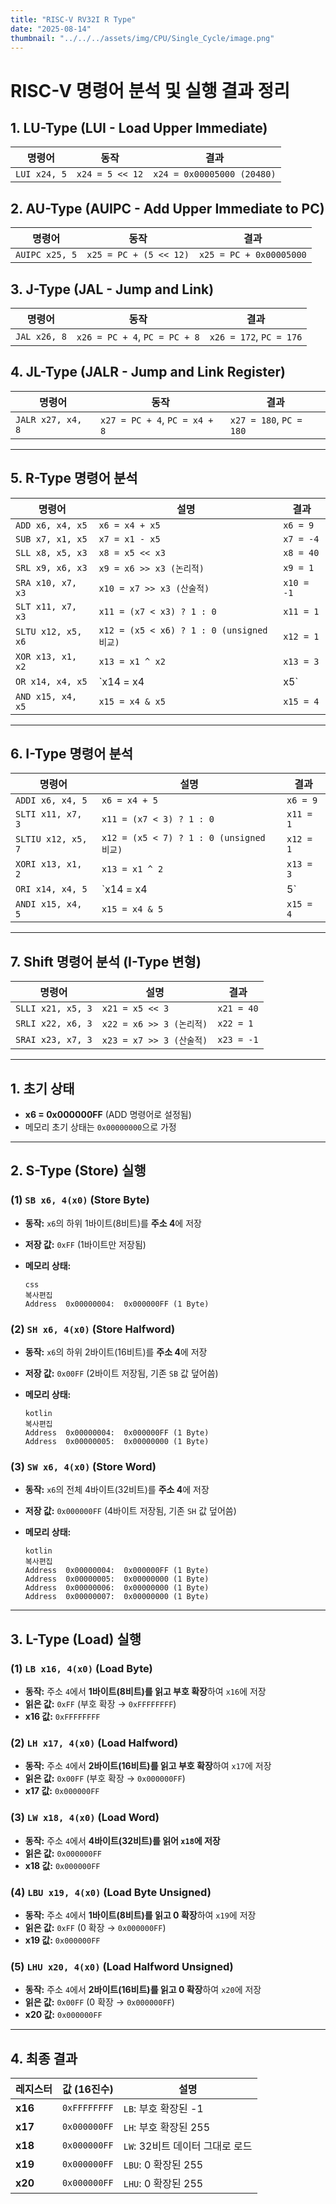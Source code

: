 ```yaml
---
title: "RISC-V RV32I R Type"
date: "2025-08-14"
thumbnail: "../../../assets/img/CPU/Single_Cycle/image.png"
---
```


# **RISC-V 명령어 분석 및 실행 결과 정리**

## **1. LU-Type (LUI - Load Upper Immediate)**

| 명령어 | 동작 | 결과 |
| --- | --- | --- |
| `LUI x24, 5` | `x24 = 5 << 12` | `x24 = 0x00005000 (20480)` |

## **2. AU-Type (AUIPC - Add Upper Immediate to PC)**

| 명령어 | 동작 | 결과 |
| --- | --- | --- |
| `AUIPC x25, 5` | `x25 = PC + (5 << 12)` | `x25 = PC + 0x00005000` |

## **3. J-Type (JAL - Jump and Link)**

| 명령어 | 동작 | 결과 |
| --- | --- | --- |
| `JAL x26, 8` | `x26 = PC + 4`, `PC = PC + 8` | `x26 = 172`, `PC = 176` |

## **4. JL-Type (JALR - Jump and Link Register)**

| 명령어 | 동작 | 결과 |
| --- | --- | --- |
| `JALR x27, x4, 8` | `x27 = PC + 4`, `PC = x4 + 8` | `x27 = 180`, `PC = 180` |

---

## **5. R-Type 명령어 분석**

| 명령어 | 설명 | 결과 |
| --- | --- | --- |
| `ADD x6, x4, x5` | `x6 = x4 + x5` | `x6 = 9` |
| `SUB x7, x1, x5` | `x7 = x1 - x5` | `x7 = -4` |
| `SLL x8, x5, x3` | `x8 = x5 << x3` | `x8 = 40` |
| `SRL x9, x6, x3` | `x9 = x6 >> x3 (논리적)` | `x9 = 1` |
| `SRA x10, x7, x3` | `x10 = x7 >> x3 (산술적)` | `x10 = -1` |
| `SLT x11, x7, x3` | `x11 = (x7 < x3) ? 1 : 0` | `x11 = 1` |
| `SLTU x12, x5, x6` | `x12 = (x5 < x6) ? 1 : 0 (unsigned 비교)` | `x12 = 1` |
| `XOR x13, x1, x2` | `x13 = x1 ^ x2` | `x13 = 3` |
| `OR x14, x4, x5` | `x14 = x4 | x5` | `x14 = 5` |
| `AND x15, x4, x5` | `x15 = x4 & x5` | `x15 = 4` |

---

## **6. I-Type 명령어 분석**

| 명령어 | 설명 | 결과 |
| --- | --- | --- |
| `ADDI x6, x4, 5` | `x6 = x4 + 5` | `x6 = 9` |
| `SLTI x11, x7, 3` | `x11 = (x7 < 3) ? 1 : 0` | `x11 = 1` |
| `SLTIU x12, x5, 7` | `x12 = (x5 < 7) ? 1 : 0 (unsigned 비교)` | `x12 = 1` |
| `XORI x13, x1, 2` | `x13 = x1 ^ 2` | `x13 = 3` |
| `ORI x14, x4, 5` | `x14 = x4 | 5` | `x14 = 5` |
| `ANDI x15, x4, 5` | `x15 = x4 & 5` | `x15 = 4` |

---

## **7. Shift 명령어 분석 (I-Type 변형)**

| 명령어 | 설명 | 결과 |
| --- | --- | --- |
| `SLLI x21, x5, 3` | `x21 = x5 << 3` | `x21 = 40` |
| `SRLI x22, x6, 3` | `x22 = x6 >> 3 (논리적)` | `x22 = 1` |
| `SRAI x23, x7, 3` | `x23 = x7 >> 3 (산술적)` | `x23 = -1` |

---

## **1. 초기 상태**

- **x6 = 0x000000FF** (ADD 명령어로 설정됨)
- 메모리 초기 상태는 `0x00000000`으로 가정

---

## **2. S-Type (Store) 실행**

### (1) `SB x6, 4(x0)` (Store Byte)

- **동작:** `x6`의 하위 1바이트(8비트)를 **주소 4**에 저장
- **저장 값:** `0xFF` (1바이트만 저장됨)
- **메모리 상태:**
    
    ```
    css
    복사편집
    Address  0x00000004:  0x000000FF (1 Byte)
    
    ```
    

### (2) `SH x6, 4(x0)` (Store Halfword)

- **동작:** `x6`의 하위 2바이트(16비트)를 **주소 4**에 저장
- **저장 값:** `0x00FF` (2바이트 저장됨, 기존 `SB` 값 덮어씀)
- **메모리 상태:**
    
    ```
    kotlin
    복사편집
    Address  0x00000004:  0x000000FF (1 Byte)
    Address  0x00000005:  0x00000000 (1 Byte)
    
    ```
    

### (3) `SW x6, 4(x0)` (Store Word)

- **동작:** `x6`의 전체 4바이트(32비트)를 **주소 4**에 저장
- **저장 값:** `0x000000FF` (4바이트 저장됨, 기존 `SH` 값 덮어씀)
- **메모리 상태:**
    
    ```
    kotlin
    복사편집
    Address  0x00000004:  0x000000FF (1 Byte)
    Address  0x00000005:  0x00000000 (1 Byte)
    Address  0x00000006:  0x00000000 (1 Byte)
    Address  0x00000007:  0x00000000 (1 Byte)
    
    ```
    

---

## **3. L-Type (Load) 실행**

### (1) `LB x16, 4(x0)` (Load Byte)

- **동작:** 주소 `4`에서 **1바이트(8비트)를 읽고 부호 확장**하여 `x16`에 저장
- **읽은 값:** `0xFF` (부호 확장 → `0xFFFFFFFF`)
- **x16 값:** `0xFFFFFFFF`

### (2) `LH x17, 4(x0)` (Load Halfword)

- **동작:** 주소 `4`에서 **2바이트(16비트)를 읽고 부호 확장**하여 `x17`에 저장
- **읽은 값:** `0x00FF` (부호 확장 → `0x000000FF`)
- **x17 값:** `0x000000FF`

### (3) `LW x18, 4(x0)` (Load Word)

- **동작:** 주소 `4`에서 **4바이트(32비트)를 읽어 `x18`에 저장**
- **읽은 값:** `0x000000FF`
- **x18 값:** `0x000000FF`

### (4) `LBU x19, 4(x0)` (Load Byte Unsigned)

- **동작:** 주소 `4`에서 **1바이트(8비트)를 읽고 0 확장**하여 `x19`에 저장
- **읽은 값:** `0xFF` (0 확장 → `0x000000FF`)
- **x19 값:** `0x000000FF`

### (5) `LHU x20, 4(x0)` (Load Halfword Unsigned)

- **동작:** 주소 `4`에서 **2바이트(16비트)를 읽고 0 확장**하여 `x20`에 저장
- **읽은 값:** `0x00FF` (0 확장 → `0x000000FF`)
- **x20 값:** `0x000000FF`

---

## **4. 최종 결과**

| 레지스터 | 값 (16진수) | 설명 |
| --- | --- | --- |
| **x16** | `0xFFFFFFFF` | `LB`: 부호 확장된 -1 |
| **x17** | `0x000000FF` | `LH`: 부호 확장된 255 |
| **x18** | `0x000000FF` | `LW`: 32비트 데이터 그대로 로드 |
| **x19** | `0x000000FF` | `LBU`: 0 확장된 255 |
| **x20** | `0x000000FF` | `LHU`: 0 확장된 255 |